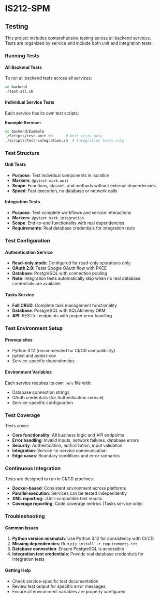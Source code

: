 # IS212-SPM

## Testing

This project includes comprehensive testing across all backend services. Tests are organized by service and include both unit and integration tests.

### Running Tests

#### All Backend Tests
To run all backend tests across all services:
```bash
cd backend
./test-all.sh
```

#### Individual Service Tests
Each service has its own test scripts:

**Example Service:**
```bash
cd backend/Example
./Scripts/test-unit.sh      # Unit tests only
./Scripts/test-integration.sh  # Integration tests only
```

### Test Structure

#### Unit Tests
- **Purpose**: Test individual components in isolation
- **Markers**: `@pytest.mark.unit`
- **Scope**: Functions, classes, and methods without external dependencies
- **Speed**: Fast execution, no database or network calls

#### Integration Tests
- **Purpose**: Test complete workflows and service interactions
- **Markers**: `@pytest.mark.integration`
- **Scope**: End-to-end functionality with real dependencies
- **Requirements**: Real database credentials for integration tests

### Test Configuration

#### Authentication Service
- **Read-only mode**: Configured for read-only operations only
- **OAuth 2.0**: Tests Google OAuth flow with PKCE
- **Database**: PostgreSQL with connection pooling
- **Note**: Integration tests automatically skip when no real database credentials are available

#### Tasks Service
- **Full CRUD**: Complete task management functionality
- **Database**: PostgreSQL with SQLAlchemy ORM
- **API**: RESTful endpoints with proper error handling

### Test Environment Setup

#### Prerequisites
- Python 3.12 (recommended for CI/CD compatibility)
- pytest and pytest-cov
- Service-specific dependencies

#### Environment Variables
Each service requires its own `.env` file with:
- Database connection strings
- OAuth credentials (for Authentication service)
- Service-specific configuration

### Test Coverage

Tests cover:
- **Core functionality**: All business logic and API endpoints
- **Error handling**: Invalid inputs, network failures, database errors
- **Security**: Authentication, authorization, input validation
- **Integration**: Service-to-service communication
- **Edge cases**: Boundary conditions and error scenarios

### Continuous Integration

Tests are designed to run in CI/CD pipelines:
- **Docker-based**: Consistent environment across platforms
- **Parallel execution**: Services can be tested independently
- **XML reporting**: JUnit-compatible test results
- **Coverage reporting**: Code coverage metrics (Tasks service only)

### Troubleshooting

#### Common Issues
1. **Python version mismatch**: Use Python 3.12 for consistency with CI/CD
2. **Missing dependencies**: Run `pip install -r requirements.txt`
3. **Database connection**: Ensure PostgreSQL is accessible
4. **Integration test credentials**: Provide real database credentials for integration tests

#### Getting Help
- Check service-specific test documentation
- Review test output for specific error messages
- Ensure all environment variables are properly configured